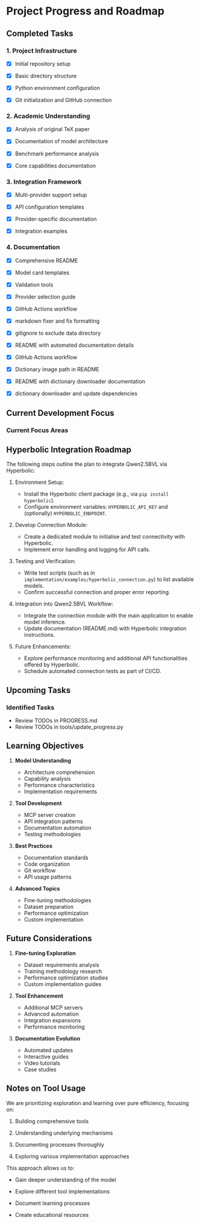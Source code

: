 # Project Progress and Roadmap

## Completed Tasks

### 1. Project Infrastructure

- [x] Initial repository setup

- [x] Basic directory structure

- [x] Python environment configuration

- [x] Git initialization and GitHub connection

### 2. Academic Understanding

- [x] Analysis of original TeX paper

- [x] Documentation of model architecture

- [x] Benchmark performance analysis

- [x] Core capabilities documentation

### 3. Integration Framework

- [x] Multi-provider support setup

- [x] API configuration templates

- [x] Provider-specific documentation

- [x] Integration examples

### 4. Documentation

- [x] Comprehensive README

- [x] Model card templates

- [x] Validation tools

- [x] Provider selection guide
- [x] GitHub Actions workflow
- [x] markdown fixer and fix formatting
- [x] gitignore to exclude data directory
- [x] README with automated documentation details
- [x] GitHub Actions workflow
- [x] Dictionary image path in README
- [x] README with dictionary downloader documentation
- [x] dictionary downloader and update dependencies

## Current Development Focus

### Current Focus Areas

## Hyperbolic Integration Roadmap

The following steps outline the plan to integrate Qwen2.5BVL via Hyperbolic:

1. Environment Setup:
   - Install the Hyperbolic client package (e.g., via `pip install hyperbolic`).
   - Configure environment variables: `HYPERBOLIC_API_KEY` and (optionally) `HYPERBOLIC_ENDPOINT`.

2. Develop Connection Module:
   - Create a dedicated module to initialise and test connectivity with Hyperbolic.
   - Implement error handling and logging for API calls.

3. Testing and Verification:
   - Write test scripts (such as in `implementation/examples/hyperbolic_connection.py`) to list available models.
   - Confirm successful connection and proper error reporting.

4. Integration into Qwen2.5BVL Workflow:
   - Integrate the connection module with the main application to enable model inference.
   - Update documentation (README.md) with Hyperbolic integration instructions.

5. Future Enhancements:
   - Explore performance monitoring and additional API functionalities offered by Hyperbolic.
   - Schedule automated connection tests as part of CI/CD.

## Upcoming Tasks

### Identified Tasks

- Review TODOs in PROGRESS.md
- Review TODOs in tools/update_progress.py

## Learning Objectives

1. **Model Understanding**

   - Architecture comprehension
   - Capability analysis
   - Performance characteristics
   - Implementation requirements

2. **Tool Development**

   - MCP server creation
   - API integration patterns
   - Documentation automation
   - Testing methodologies

3. **Best Practices**

   - Documentation standards
   - Code organization
   - Git workflow
   - API usage patterns

4. **Advanced Topics**

   - Fine-tuning methodologies
   - Dataset preparation
   - Performance optimization
   - Custom implementation

## Future Considerations

1. **Fine-tuning Exploration**

   - Dataset requirements analysis
   - Training methodology research
   - Performance optimization studies
   - Custom implementation guides

2. **Tool Enhancement**

   - Additional MCP servers
   - Advanced automation
   - Integration expansions
   - Performance monitoring

3. **Documentation Evolution**

   - Automated updates
   - Interactive guides
   - Video tutorials
   - Case studies

## Notes on Tool Usage

We are prioritizing exploration and learning over pure efficiency, focusing on:

1. Building comprehensive tools

2. Understanding underlying mechanisms

3. Documenting processes thoroughly

4. Exploring various implementation approaches

This approach allows us to:

- Gain deeper understanding of the model

- Explore different tool implementations

- Document learning processes

- Create educational resources
